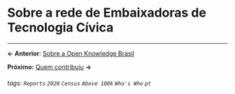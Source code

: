 # Sobre a rede de Embaixadoras de Tecnologia Cívica

---

**← Anterior**: <a href="https://hackmd.io/@querido-diario/report-census-qd-2020-about-okbr-pt" target="_self">Sobre a Open Knowledge Brasil</a>

**Próximo:** <a href="https://hackmd.io/@querido-diario/report-census-qd-2020-contributors-pt" target="_self">Quem contribuiu</a> **→**

###### tags: `Reports` `2020` `Census` `Above 100k` `Who's Who` `pt`